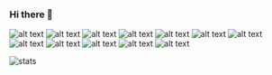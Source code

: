 ### Hi there 👋
![alt text](https://img.shields.io/badge/Electron-2B2E3A?style=for-the-badge&logo=electron&logoColor=9FEAF9) ![alt text](https://img.shields.io/badge/Node.js-339933?style=for-the-badge&logo=nodedotjs&logoColor=white) ![alt text](https://img.shields.io/badge/Unity-100000?style=for-the-badge&logo=unity&logoColor=white) ![alt text](https://img.shields.io/badge/ThreeJs-black?style=for-the-badge&logo=three.js&logoColor=white) ![alt text](https://img.shields.io/badge/C-00599C?style=for-the-badge&logo=c&logoColor=white) ![alt text](https://img.shields.io/badge/C%23-239120?style=for-the-badge&logo=c-sharp&logoColor=white) ![alt text](https://img.shields.io/badge/HTML5-E34F26?style=for-the-badge&logo=html5&logoColor=white) ![alt text](https://img.shields.io/badge/CSS3-1572B6?style=for-the-badge&logo=css3&logoColor=white) ![alt text](https://img.shields.io/badge/Python-FFD43B?style=for-the-badge&logo=python&logoColor=blue) ![alt text](https://img.shields.io/badge/PHP-777BB4?style=for-the-badge&logo=php&logoColor=white) ![alt text](https://img.shields.io/badge/Linux-FCC624?style=for-the-badge&logo=linux&logoColor=black) ![alt text](https://img.shields.io/badge/Arduino-00979D?style=for-the-badge&logo=Arduino&logoColor=white)

![stats](https://github-readme-stats.vercel.app/api/top-langs/?username=brunohermes)
